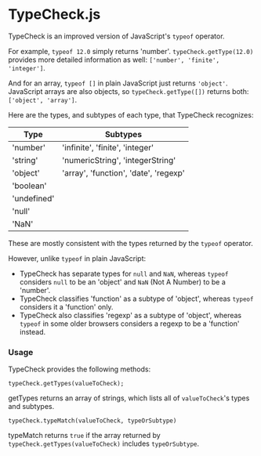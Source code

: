 # TypeCheck.js

TypeCheck is an improved version of JavaScript's `typeof` operator. 

For example, `typeof 12.0` simply returns 'number'. `typeCheck.getType(12.0)` provides more detailed information as well: `['number', 'finite', 'integer']`.

And for an array, `typeof []` in plain JavaScript just returns `'object'`. JavaScript arrays are also objects, so `typeCheck.getType([])` returns both: `['object', 'array']`.

Here are the types, and subtypes of each type, that TypeCheck recognizes:

| Type        | Subtypes                              |
|-------------|---------------------------------------|
| 'number'    | 'infinite', 'finite', 'integer'       |
| 'string'    | 'numericString', 'integerString'      |
| 'object'    | 'array', 'function', 'date', 'regexp' |
| 'boolean'   |                                       |
| 'undefined' |                                       |
| 'null'      |                                       |
| 'NaN'       |                                       |

These are mostly consistent with the types returned by the `typeof` operator.

However, unlike `typeof` in plain JavaScript:

- TypeCheck has separate types for `null` and `NaN`, whereas `typeof` considers `null` to be an 'object' and `NaN` (Not A Number) to be a 'number'.
- TypeCheck classifies 'function' as a subtype of 'object', whereas `typeof` considers it a 'function' only.
- TypeCheck also classifies 'regexp' as a subtype of 'object', whereas `typeof` in some older browsers considers a regexp to be a 'function' instead.

### Usage

TypeCheck provides the following methods:

```
typeCheck.getTypes(valueToCheck);
```

getTypes returns an array of strings, which lists all of `valueToCheck`'s types and subtypes.

```
typeCheck.typeMatch(valueToCheck, typeOrSubtype)
```

typeMatch returns `true` if the array returned by `typeCheck.getTypes(valueToCheck)` includes `typeOrSubtype`.
